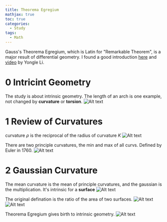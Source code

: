 ```yaml
---
title: Theorema Egregium
mathjax: true
toc: true
categories:
  - Study
tags:
  - Math
---
```


Gauss's Theorema Egregium, which is Latin for "Remarkable Theorem", is a major result of differential geometry.
I found a good introduction [here](https://blog.sciencenet.cn/blog-677221-818928.html)
and [video](https://www.youtube.com/watch?v=mh_gjwSXTVg) by Yongle Li.

# 0 Intricint Geometry
The study is about intrinsic geometry. The length of an arch is one example, not changed by **curvature** or **torsion**.
![Alt text](/code23/assets/images/2024/24-03-16-Theorema-Egregium_files/intrinsicgeometry.png)

# 1 Review of Curvatures
curvature $\rho$ is the reciprocal of the radius of curvature $K$ 
![Alt text](/code23/assets/images/2024/24-03-16-Theorema-Egregium_files/curvature.png)

There are two principle curvatures, the min and max of all curvs. Defined by Euler in 1760. 
![Alt text](/code23/assets/images/2024/24-03-16-Theorema-Egregium_files/principlecurv.png)

# 2 Gaussian Curvature 
The mean curvature is the mean of principle curvatures, and the gaussian is the multiplication. It's intrinsic for a **surface**
![Alt text](/code23/assets/images/2024/24-03-16-Theorema-Egregium_files/gtg.png)

The original defination is the ratio of the area of two surfaces.
![Alt text](/code23/assets/images/2024/24-03-16-Theorema-Egregium_files/gausscurv.png)
![Alt text](/code23/assets/images/2024/24-03-16-Theorema-Egregium_files/gausscurv2.png) 

Theorema Egregium gives birth to intrinsic geometry.
![Alt text](/code23/assets/images/2024/24-03-16-Theorema-Egregium_files/tg.png) 